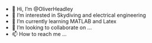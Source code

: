 - 👋 Hi, I’m @OliverHeadley
- 👀 I’m interested in Skydiving and electrical engineering
- 🌱 I’m currently learning MATLAB and Latex
- 💞️ I’m looking to collaborate on ...
- 📫 How to reach me ...

<!---
OliverHeadley/OliverHeadley is a ✨ special ✨ repository because its `README.md` (this file) appears on your GitHub profile.
You can click the Preview link to take a look at your changes.
--->
